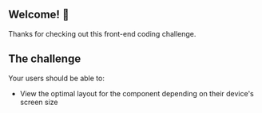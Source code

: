 ## Welcome! 👋

Thanks for checking out this front-end coding challenge.

## The challenge

Your users should be able to:

- View the optimal layout for the component depending on their device's screen size
